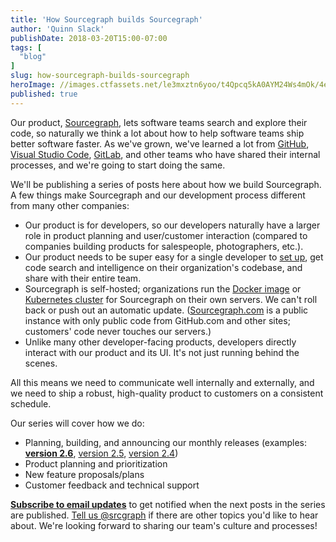 ```yaml
---
title: 'How Sourcegraph builds Sourcegraph'
author: 'Quinn Slack'
publishDate: 2018-03-20T15:00-07:00
tags: [
  "blog"
]
slug: how-sourcegraph-builds-sourcegraph
heroImage: //images.ctfassets.net/le3mxztn6yoo/t4Qpcq5kA0AYM24Ws4mOk/4edf5502a936bbec90c262fa00355aed/sourcegraph-mark.png
published: true
---
```


Our product, [Sourcegraph,](/) lets software teams search and explore their code, so naturally we think a lot about how to help software teams ship better software faster. As we've grown, we've learned a lot from [GitHub](https://zachholman.com/talk/how-github-uses-github-to-build-github/), [Visual Studio Code](https://github.com/Microsoft/vscode/wiki/Development-Process), [GitLab](https://about.gitlab.com/handbook/), and other teams who have shared their internal processes, and we're going to start doing the same.

We'll be publishing a series of posts here about how we build Sourcegraph. A few things make Sourcegraph and our development process different from many other companies:
- Our product is for developers, so our developers naturally have a larger role in product  planning and user/customer interaction (compared to companies building products for salespeople, photographers, etc.).
- Our product needs to be super easy for a single developer to [set up](https://docs.sourcegraph.com/#quickstart), get code search and intelligence on their organization's codebase, and share with their entire team.
- Sourcegraph is self-hosted; organizations run the [Docker image](https://docs.sourcegraph.com/admin/install) or [Kubernetes cluster](https://docs.sourcegraph.com/admin/install/cluster) for Sourcegraph on their own servers. We can't roll back or push out an automatic update. ([Sourcegraph.com](https://sourcegraph.com) is a public instance with only public code from GitHub.com and other sites; customers' code never touches our servers.)
- Unlike many other developer-facing products, developers directly interact with our product and its UI. It's not just running behind the scenes.

All this means we need to communicate well internally and externally, and we need to ship a robust, high-quality product to customers on a consistent schedule.

Our series will cover how we do:
- Planning, building, and announcing our monthly releases (examples: **[version 2.6](/blog/introducing-sourcegraph-server-2-6/)**, [version 2.5](/blog/introducing-sourcegraph-server-2-5/), [version 2.4](/blog/introducing-sourcegraph-server-2-4/))
- Product planning and prioritization
- New feature proposals/plans
- Customer feedback and technical support

**[Subscribe to email updates](http://eepurl.com/doKVs9)** to get notified when the next posts in the series are published. [Tell us @srcgraph](https://twitter.com/srcgraph) if there are other topics you'd like to hear about. We're looking forward to sharing our team's culture and processes!
